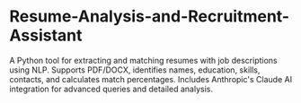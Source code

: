 # Resume-Analysis-and-Recruitment-Assistant
A Python tool for extracting and matching resumes with job descriptions using NLP. Supports PDF/DOCX, identifies names, education, skills, contacts, and calculates match percentages. Includes Anthropic's Claude AI integration for advanced queries and detailed analysis.
